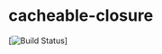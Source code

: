 # cacheable-closure

[![Build Status](https://travis-ci.org/cyrgit/cacheable-closure.svg?branch=multiple-parsers)]
